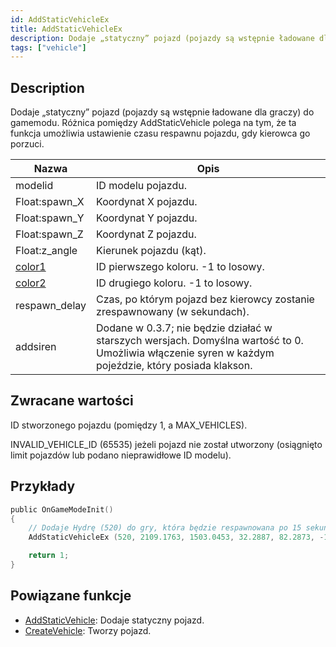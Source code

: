 ```yaml
---
id: AddStaticVehicleEx
title: AddStaticVehicleEx
description: Dodaje „statyczny” pojazd (pojazdy są wstępnie ładowane dla graczy) do gamemodu.
tags: ["vehicle"]
---
```


## Description

Dodaje „statyczny” pojazd (pojazdy są wstępnie ładowane dla graczy) do gamemodu. Różnica pomiędzy AddStaticVehicle polega na tym, że ta funkcja umożliwia ustawienie czasu respawnu pojazdu, gdy kierowca go porzuci.

| Nazwa                                    | Opis                                                                                                                                                 |
| ---------------------------------------- | ---------------------------------------------------------------------------------------------------------------------------------------------------- |
| modelid                                  | ID modelu pojazdu.                                                                                                                                   |
| Float:spawn_X                            | Koordynat X pojazdu.                                                                                                                                 |
| Float:spawn_Y                            | Koordynat Y pojazdu.                                                                                                                                 |
| Float:spawn_Z                            | Koordynat Z pojazdu.                                                                                                                                 |
| Float:z_angle                            | Kierunek pojazdu (kąt).                                                                                                                              |
| [color1](../resources/vehiclecolorid.md) | ID pierwszego koloru. -1 to losowy.                                                                                                                  |
| [color2](../resources/vehiclecolorid.md) | ID drugiego koloru. -1 to losowy.                                                                                                                    |
| respawn_delay                            | Czas, po którym pojazd bez kierowcy zostanie zrespawnowany (w sekundach).                                                                            |
| addsiren                                 | Dodane w 0.3.7; nie będzie działać w starszych wersjach. Domyślna wartość to 0. Umożliwia włączenie syren w każdym pojeździe, który posiada klakson. |

## Zwracane wartości

ID stworzonego pojazdu (pomiędzy 1, a MAX_VEHICLES).

INVALID_VEHICLE_ID (65535) jeżeli pojazd nie został utworzony (osiągnięto limit pojazdów lub podano nieprawidłowe ID modelu).

## Przykłady

```c
public OnGameModeInit()
{
    // Dodaje Hydrę (520) do gry, która będzie respawnowana po 15 sekundach od porzucenia
    AddStaticVehicleEx (520, 2109.1763, 1503.0453, 32.2887, 82.2873, -1, -1, 15);

    return 1;
}
```

## Powiązane funkcje

- [AddStaticVehicle](AddStaticVehicle.md): Dodaje statyczny pojazd.
- [CreateVehicle](CreateVehicle.md): Tworzy pojazd.
